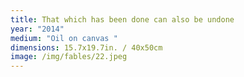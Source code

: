 ```yaml
---
title: That which has been done can also be undone
year: "2014"
medium: "Oil on canvas "
dimensions: 15.7x19.7in. / 40x50cm
image: /img/fables/22.jpeg
---
```




